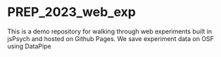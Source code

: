 # PREP_2023_web_exp
This is a demo repository for walking through web experiments built in jsPsych and hosted on Github Pages. We save experiment data on OSF using DataPipe
